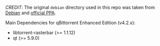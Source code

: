 *CREDIT*: The original `debian` directory used in this repo was taken from [Debian](https://salsa.debian.org/debian/qbittorrent) and [official PPA](https://launchpad.net/~qbittorrent-team/+archive/ubuntu/qbittorrent-stable).

Main Dependencies for qBittorrent Enhanced Edition (v4.2.x):

* libtorrent-rasterbar (>= 1.1.12)
* qt (>= 5.9.0)

